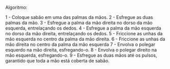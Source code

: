 Algoritmo:

1 - Coloque sabão em uma das palmas da mãos.
2 - Esfregue as duas palmas da mão.
3 - Esfregue a palma da mão direita no dorso da mão esquerda, entrelaçando os dedos.
4 - Esfregue a palma da mão esquerda no dorso da mão direita, entrelaçando os dedos.
5 - Friccione as unhas da mão esquerda no centro da palma da mão direita.
6 - Friccione as unhas da mão direita no centro da palma da mão esquerda
7 - Envolva o polegar esquerdo na mão direita, esfregando-o.
8 - Envolva o polegar direito na mão esquerda, esfregando-o.
9 - Esfregue as duas mãos até os pulsos, garantido que toda a mão está coberta de sabão.

